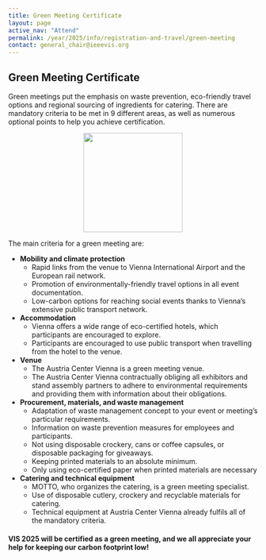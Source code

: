 ```yaml
---
title: Green Meeting Certificate
layout: page
active_nav: "Attend"
permalink: /year/2025/info/registration-and-travel/green-meeting
contact: general_chair@ieeevis.org
---
```


## Green Meeting Certificate

Green meetings put the emphasis on waste prevention, eco-friendly travel options and regional sourcing of ingredients for catering.
There are mandatory criteria to be met in 9 different areas, as well as numerous optional points to help you achieve certification.

<p style="text-align:center;">
  <img src="/year/2025/assets/photos/logo_green_meeting.jpg" height="200" />
</p>

The main criteria for a green meeting are:
* **Mobility and climate protection**
  * Rapid links from the venue to Vienna International Airport and the European rail network.
  * Promotion of environmentally-friendly travel options in all event documentation.
  * Low-carbon options for reaching social events thanks to Vienna’s extensive public transport network.
* **Accommodation**
  * Vienna offers a wide range of eco-certified hotels, which participants are encouraged to explore.
  * Participants are encouraged to use public transport when travelling from the hotel to the venue.
* **Venue**
  * The Austria Center Vienna is a green meeting venue.
  * The Austria Center Vienna contractually obliging all exhibitors and stand assembly partners to adhere to environmental requirements and providing them with information about their obligations.
* **Procurement, materials, and waste management**
  * Adaptation of waste management concept to your event or meeting’s particular requirements.
  * Information on waste prevention measures for employees and participants.
  * Not using disposable crockery, cans or coffee capsules, or disposable packaging for giveaways.
  * Keeping printed materials to an absolute minimum.
  * Only using eco-certified paper when printed materials are necessary
* **Catering and technical equipment**
  * MOTTO, who organizes the catering, is a green meeting specialist.
  * Use of disposable cutlery, crockery and recyclable materials for catering.
  * Technical equipment at Austria Center Vienna already fulfils all of the mandatory criteria.

#### VIS 2025 will be certified as a green meeting, and we all appreciate your help for keeping our carbon footprint low!
